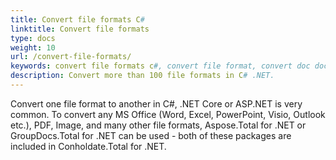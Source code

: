 ```yaml
---
title: Convert file formats C# 
linktitle: Convert file formats 
type: docs
weight: 10
url: /convert-file-formats/
keywords: convert file formats c#, convert file format, convert doc docx c#, convert xls xlsx c#, convert word to pdf ASP .NET, convert PDF to HTML C#, convert html to pdf c#, convert docx to pdf c#, convert xlsx to pdf c#, convert image to pdf C#, convert AutoCad C#, convert png to pdf .net
description: Convert more than 100 file formats in C# .NET.
---
```


Convert one file format to another in C#, .NET Core or ASP.NET is very common. To convert any MS Office (Word, Excel, PowerPoint, Visio, Outlook etc.), PDF, Image, and many other file formats, Aspose.Total for .NET or GroupDocs.Total for .NET can be used - both of these packages are included in Conholdate.Total for .NET.
